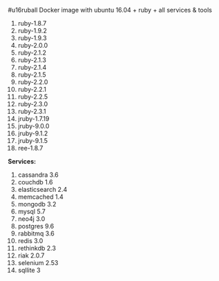 #u16ruball
Docker image with ubuntu 16.04 + ruby + all services &amp; tools

1. ruby-1.8.7
2. ruby-1.9.2
3. ruby-1.9.3
4. ruby-2.0.0
5. ruby-2.1.2
6. ruby-2.1.3
7. ruby-2.1.4
8. ruby-2.1.5
9. ruby-2.2.0
10. ruby-2.2.1
11. ruby-2.2.5
12. ruby-2.3.0
13. ruby-2.3.1
14. jruby-1.7.19
15. jruby-9.0.0
16. jruby-9.1.2
17. jruby-9.1.5
18. ree-1.8.7

**Services:**

1. cassandra 3.6
2. couchdb 1.6
3. elasticsearch 2.4
4. memcached 1.4
5. mongodb 3.2
6. mysql 5.7
7. neo4j 3.0
8. postgres 9.6
9. rabbitmq 3.6
10. redis 3.0
11. rethinkdb 2.3
12. riak 2.0.7
13. selenium 2.53
14. sqllite 3
